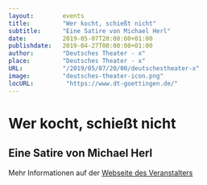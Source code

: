 ```yaml
---
layout:        events
title:         "Wer kocht, schießt nicht"
subtitle:      "Eine Satire von Michael Herl"
date:          2019-05-07T20:00:00+01:00
publishdate:   2019-04-27T00:00:00+01:00
author:        "Deutsches Theater - x"
place:         "Deutsches Theater - x"
URL:           "/2019/05/07/20/00/deutschestheater-x"
image:         "deutsches-theater-icon.png"
locURL:         "https://www.dt-goettingen.de/"
---
```


Wer kocht, schießt nicht
===========

Eine Satire von Michael Herl
-----------



Mehr Informationen auf der [Webseite des Veranstalters](https://www.dt-goettingen.de/stueck/wer-kocht-schiesst-nicht/)
